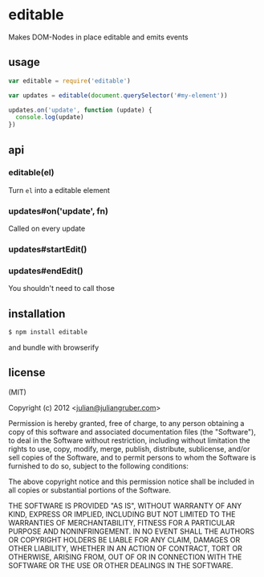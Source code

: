 
# editable

Makes DOM-Nodes in place editable and emits events

## usage

```js
var editable = require('editable')

var updates = editable(document.querySelector('#my-element'))

updates.on('update', function (update) {
  console.log(update)
})
```

## api

### editable(el)

Turn `el` into a editable element

### updates#on('update', fn)

Called on every update

### updates#startEdit()
### updates#endEdit()

You shouldn't need to call those

## installation

```bash
$ npm install editable
```

and bundle with browserify

## license

(MIT)

Copyright (c) 2012 &lt;julian@juliangruber.com&gt;

Permission is hereby granted, free of charge, to any person obtaining a copy of
this software and associated documentation files (the "Software"), to deal in
the Software without restriction, including without limitation the rights to
use, copy, modify, merge, publish, distribute, sublicense, and/or sell copies of
the Software, and to permit persons to whom the Software is furnished to do so,
subject to the following conditions:

The above copyright notice and this permission notice shall be included in all
copies or substantial portions of the Software.

THE SOFTWARE IS PROVIDED "AS IS", WITHOUT WARRANTY OF ANY KIND, EXPRESS OR
IMPLIED, INCLUDING BUT NOT LIMITED TO THE WARRANTIES OF MERCHANTABILITY,
FITNESS FOR A PARTICULAR PURPOSE AND NONINFRINGEMENT. IN NO EVENT SHALL THE
AUTHORS OR COPYRIGHT HOLDERS BE LIABLE FOR ANY CLAIM, DAMAGES OR OTHER
LIABILITY, WHETHER IN AN ACTION OF CONTRACT, TORT OR OTHERWISE, ARISING FROM,
OUT OF OR IN CONNECTION WITH THE SOFTWARE OR THE USE OR OTHER DEALINGS IN THE
SOFTWARE.

